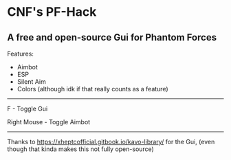 # CNF's PF-Hack
A free and open-source Gui for Phantom Forces
------------------


Features:
  * Aimbot
  * ESP
  * Silent Aim
  * Colors (although idk if that really counts as a feature)

-----

F - Toggle Gui

Right Mouse - Toggle Aimbot

-----

Thanks to https://xheptcofficial.gitbook.io/kavo-library/ for the Gui, (even though that kinda makes this not fully open-source)
